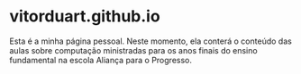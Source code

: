 # vitorduart.github.io
Esta é a minha página pessoal. Neste momento, ela conterá o conteúdo das aulas sobre computação ministradas para os anos finais do ensino fundamental na escola Aliança para o Progresso. 
